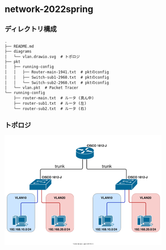 # network-2022spring

## ディレクトリ構成

```text
.
├── README.md
├── diagrams
│   └── vlan.drawio.svg  # トポロジ
├── pkt
│   ├── running-config
│   │   ├── Router-main-1941.txt  # pktのconfig
│   │   ├── Switch-sub1-2960.txt  # pktのconfig
│   │   └── Switch-sub2-2960.txt  # pktのconfig
│   └── vlan.pkt  # Packet Tracer
└── running-config
    ├── router-main.txt  # ルータ (真ん中)
    ├── router-sub1.txt  # ルータ (左)
    └── router-sub2.txt  # ルータ (右)
```

## トポロジ

![topology](./diagrams/vlan.drawio.svg "トポロジ")
